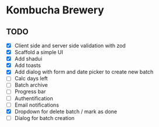 # Kombucha Brewery

## TODO

-   [x] Client side and server side validation with zod
-   [x] Scaffold a simple UI
-   [x] Add shadui
-   [x] Add toasts
-   [x] Add dialog with form and date picker to create new batch
-   [ ] Calc days left
-   [ ] Batch archive
-   [ ] Progress bar
-   [ ] Authentification
-   [ ] Email notifications
-   [x] Dropdown for delete batch / mark as done
-   [ ] Dialog for batch creation
